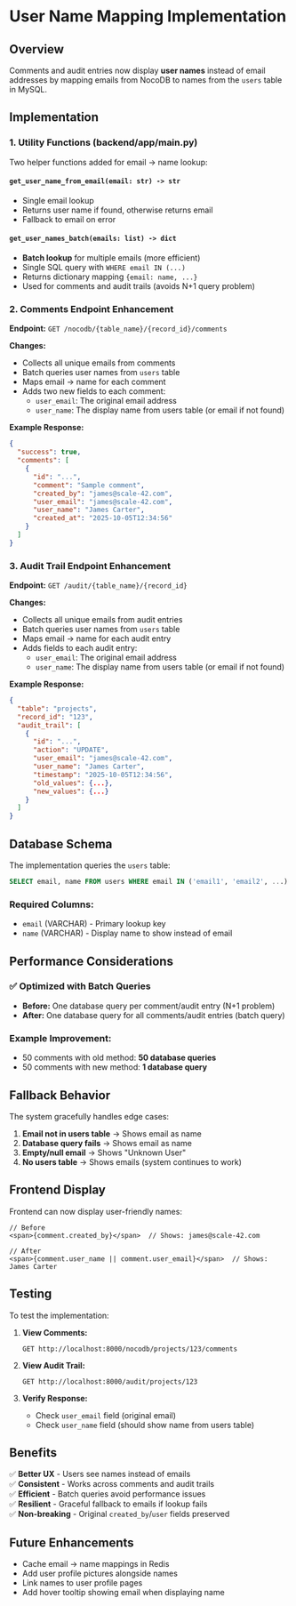 # User Name Mapping Implementation

## Overview
Comments and audit entries now display **user names** instead of email addresses by mapping emails from NocoDB to names from the `users` table in MySQL.

## Implementation

### 1. Utility Functions (backend/app/main.py)

Two helper functions added for email → name lookup:

#### `get_user_name_from_email(email: str) -> str`
- Single email lookup
- Returns user name if found, otherwise returns email
- Fallback to email on error

#### `get_user_names_batch(emails: list) -> dict`
- **Batch lookup** for multiple emails (more efficient)
- Single SQL query with `WHERE email IN (...)`
- Returns dictionary mapping `{email: name, ...}`
- Used for comments and audit trails (avoids N+1 query problem)

### 2. Comments Endpoint Enhancement

**Endpoint:** `GET /nocodb/{table_name}/{record_id}/comments`

**Changes:**
- Collects all unique emails from comments
- Batch queries user names from `users` table
- Maps email → name for each comment
- Adds two new fields to each comment:
  - `user_email`: The original email address
  - `user_name`: The display name from users table (or email if not found)

**Example Response:**
```json
{
  "success": true,
  "comments": [
    {
      "id": "...",
      "comment": "Sample comment",
      "created_by": "james@scale-42.com",
      "user_email": "james@scale-42.com",
      "user_name": "James Carter",
      "created_at": "2025-10-05T12:34:56"
    }
  ]
}
```

### 3. Audit Trail Endpoint Enhancement

**Endpoint:** `GET /audit/{table_name}/{record_id}`

**Changes:**
- Collects all unique emails from audit entries
- Batch queries user names from `users` table  
- Maps email → name for each audit entry
- Adds fields to each audit entry:
  - `user_email`: The original email address
  - `user_name`: The display name from users table (or email if not found)

**Example Response:**
```json
{
  "table": "projects",
  "record_id": "123",
  "audit_trail": [
    {
      "id": "...",
      "action": "UPDATE",
      "user_email": "james@scale-42.com",
      "user_name": "James Carter",
      "timestamp": "2025-10-05T12:34:56",
      "old_values": {...},
      "new_values": {...}
    }
  ]
}
```

## Database Schema

The implementation queries the `users` table:

```sql
SELECT email, name FROM users WHERE email IN ('email1', 'email2', ...)
```

### Required Columns:
- `email` (VARCHAR) - Primary lookup key
- `name` (VARCHAR) - Display name to show instead of email

## Performance Considerations

### ✅ Optimized with Batch Queries
- **Before:** One database query per comment/audit entry (N+1 problem)
- **After:** One database query for all comments/audit entries (batch query)

### Example Improvement:
- 50 comments with old method: **50 database queries**
- 50 comments with new method: **1 database query**

## Fallback Behavior

The system gracefully handles edge cases:

1. **Email not in users table** → Shows email as name
2. **Database query fails** → Shows email as name  
3. **Empty/null email** → Shows "Unknown User"
4. **No users table** → Shows emails (system continues to work)

## Frontend Display

Frontend can now display user-friendly names:

```tsx
// Before
<span>{comment.created_by}</span>  // Shows: james@scale-42.com

// After  
<span>{comment.user_name || comment.user_email}</span>  // Shows: James Carter
```

## Testing

To test the implementation:

1. **View Comments:**
   ```
   GET http://localhost:8000/nocodb/projects/123/comments
   ```

2. **View Audit Trail:**
   ```
   GET http://localhost:8000/audit/projects/123
   ```

3. **Verify Response:**
   - Check `user_email` field (original email)
   - Check `user_name` field (should show name from users table)

## Benefits

✅ **Better UX** - Users see names instead of emails  
✅ **Consistent** - Works across comments and audit trails  
✅ **Efficient** - Batch queries avoid performance issues  
✅ **Resilient** - Graceful fallback to emails if lookup fails  
✅ **Non-breaking** - Original `created_by`/`user` fields preserved

## Future Enhancements

- Cache email → name mappings in Redis
- Add user profile pictures alongside names
- Link names to user profile pages
- Add hover tooltip showing email when displaying name
